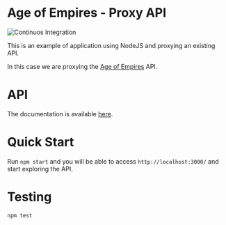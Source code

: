 Age of Empires - Proxy API
==========================
![Continuos Integration](https://github.com/LucasMagnum/nodejs_api_example_age_of_empires/workflows/Node.js%20CI/badge.svg)

This is an example of application using NodeJS and proxying an existing API.

In this case we are proxying the [Age of Empires](https://age-of-empires-2-api.herokuapp.com/docs/#/) API.


API
====

The documentation is available [here](./docs/api.md).


Quick Start
===========

Run `npm start` and you will be able to access `http://localhost:3000/` and start exploring the API.


Testing
=======

    npm test
